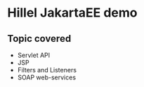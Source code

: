 # Hillel JakartaEE demo

## Topic covered
- Servlet API
- JSP
- Filters and Listeners
- SOAP web-services